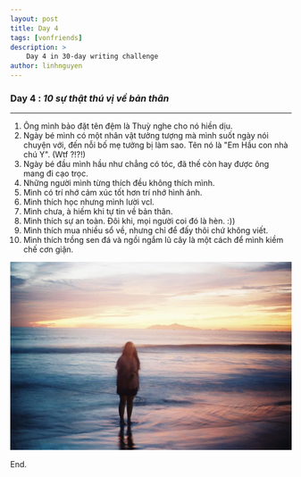 ```yaml
---
layout: post
title: Day 4
tags: [vonfriends]
description: >
    Day 4 in 30-day writing challenge 
author: linhnguyen
---
```

### Day 4 : _10 sự thật thú vị về bản thân_ 
---
1. Ông mình bảo đặt tên đệm là Thuỳ nghe cho nó hiền dịu.
2. Ngày bé mình có một nhân vật tưởng tượng mà mình suốt ngày nói chuyện với, đến nỗi bố mẹ tưởng bị làm sao. Tên nó là "Em Hầu con nhà chú Y". (Wtf ?!?!)
3. Ngày bé đầu mình hầu như chẳng có tóc, đã thế còn hay được ông mang đi cạo trọc.
4. Những người mình từng thích đều không thích mình.
5. Mình có trí nhớ cảm xúc tốt hơn trí nhớ hình ảnh.
6. Mình thích học nhưng mình lười vcl.
7. Mình chưa, à hiếm khi tự tin về bản thân.
8. Mình thích sự an toàn. Đôi khi, mọi người coi đó là hèn. :))
9. Mình thích mua nhiều sổ về, nhưng chỉ để đấy thôi chứ không viết. 
10. Mình thích trồng sen đá và ngồi ngắm lũ cây là một cách để mình kiềm chế cơn giận.

 <img src="/assets/img/day4.jpg" width="550">

End.

                        
